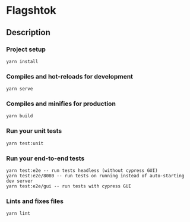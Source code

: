 # Flagshtok

## Description

### Project setup
```
yarn install
```

### Compiles and hot-reloads for development
```
yarn serve
```

### Compiles and minifies for production
```
yarn build
```

### Run your unit tests
```
yarn test:unit
```

### Run your end-to-end tests
```
yarn test:e2e -- run tests headless (without cypress GUI)
yarn test:e2e/8080 -- run tests on running instead of auto-starting dev server
yarn test:e2e/gui -- run tests with cypress GUI
```

### Lints and fixes files
```
yarn lint
```
